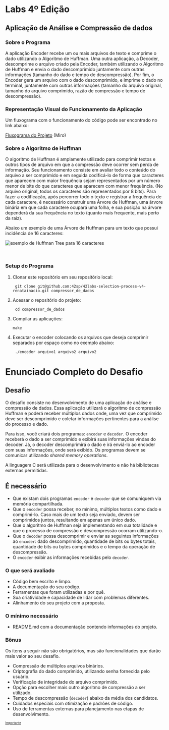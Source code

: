 # Labs 4º Edição

<h2> Aplicação de Análise e Compressão de dados </h2>

<h3> Sobre o Programa </h3>

A aplicação Encoder recebe um ou mais arquivos de texto e comprime o dado utilizando o Algoritmo de Huffman. Uma outra aplicação, a Decoder, descomprime o arquivo criado pela Encoder, também utilizando o Algoritmo de Huffman e envia o dado descomprimido juntamente com outras informações (tamanho do dado e tempo de descompressão). Por fim, o Encoder gera um arquivo com o dado descomprimido, e imprime o dado no terminal, juntamente com outras informações (tamanho do arquivo original, tamanho do arquivo comprimido, razão de compressão e tempo de descompressão).

<h3> Representação Visual do Funcionamento da Aplicação </h3>

Um fluxograma com o funcionamento do código pode ser encontrado no link abaixo:

[Fluxograma do Projeto](https://miro.com/app/board/uXjVPybpEtg=/?share_link_id=715994620742) (Miro)

<h3> Sobre o Algoritmo de Huffman </h3>

O algoritmo de Huffman é amplamente utilizado para comprimir textos e outros tipos de arquivo em que a compressão deve ocorrer sem perda de informação.
Seu funcionamento consiste em avaliar todo o conteúdo do arquivo a ser comprimido e em seguida codificá-lo de forma que caracteres que aparecem com maior frequência sejam representados por um número menor de bits do que caracteres que aparecem com menor frequência. (No arquivo original, todos os caracteres são representados por 8 bits).
Para fazer a codificação, após percorrer todo o texto e registrar a frequência de cada caractere, é necessário construir uma Árvore de Huffman, uma árvore binária em que cada caractere ocupará uma folha, e sua posição na árvore dependerá da sua frequência no texto (quanto mais frequente, mais perto da raiz).

Abaixo um exemplo de uma Árvore de Huffman para um texto que possui incidência de 16 caracteres:

![exemplo de Huffman Tree para 16 caracteres](https://aquarchitect.github.io/swift-algorithm-club/Huffman%20Coding/Images/Tree.png "Exemplo Huffman Tree")

<br>

<h3> Setup do Programa </h3>

1. Clonar este repositório em seu repositório local:
        
        git clone git@github.com:42sp/42labs-selection-process-v4-renatainacio.git compressor_de_dados
2. Acessar o repositório do projeto:

        cd compressor_de_dados

3.  Compilar as aplicações:

        make
3. Executar o encoder colocando os arquivos que deseja comprimir separados por espaço como no exemplo abaixo:

        ./encoder arquivo1 arquivo2 arquivo2


<h1> Enunciado Completo do Desafio </h1>

## Desafio

O desafio consiste no desenvolvimento de uma aplicação de análise e compressão de dados. Essa aplicação utilizará o algoritmo de compressão Huffman e poderá receber múltiplos dados onde, uma vez que comprimido deve ser descomprimido e coletar informações pertinentes para a análise do processo e dado.

Para isso, você criará dois programas: `encoder` e `decoder`. O encoder receberá o dado a ser comprimido e exibirá suas informações vindas do decoder. Já, o decoder descomprimirá o dado e irá enviá-lo ao encoder com suas informações, onde será exibido. Os programas devem se comunicar utilizando *shared memory operations*.

A linguagem C será utilizada para o desenvolvimento e não há bibliotecas externas permitidas.

## É necessário

- Que existam dois programas `encoder` e `decoder` que se comuniquem via memória compartilhada.
- Que o `encoder` possa receber, no mínimo, múltiplos textos como dado e comprimi-lo. Caso mais de um texto seja enviado, devem ser comprimidos juntos, resultando em apenas um único dado.
- Que o algoritmo de Huffman seja implementando em sua totalidade e que o processo de compressão e descompressão ocorram utilizando-o.
-  Que o `decoder` possa descomprimir e enviar as seguintes informações ao `encoder`: dado descomprimido, quantidade de bits ou bytes totais, quantidade de bits ou bytes comprimidos e o tempo da operação de descompressão.
- O `encoder` exibir as informações recebidas pelo `decoder`.

### O que será avaliado

- Código bem escrito e limpo.
- A documentação do seu código.
- Ferramentas que foram utilizadas e por quê.
- Sua criatividade e capacidade de lidar com problemas diferentes.
- Alinhamento do seu projeto com a proposta.

### O mínimo necessário

- README.md com a documentação contendo informações do projeto.

### Bônus

Os itens a seguir não são obrigatórios, mas são funcionalidades que darão mais valor ao seu desafio.

- Compressão de múltiplos arquivos binários.
- Criptografia do dado comprimido, utilizando senha fornecida pelo usuário.
- Verificação de integridade do arquivo comprimido.
- Opção para escolher mais outro algoritmo de compressão a ser utilizado.
- Tempo de descompressão (`decoder`) abaixo da média dos candidatos.
- Cuidados especiais com otimização e padrões de código.
- Uso de ferramentas externas para planejamento nas etapas de desenvolvimento.

<sub><sup>[Importante](https://xkcd.com/1381/)</sup></sub>
